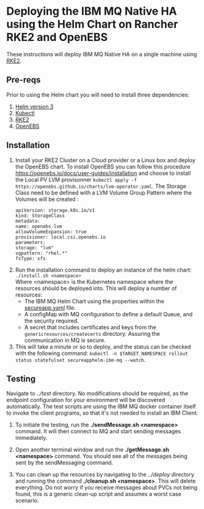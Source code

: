 # Deploying the IBM MQ Native HA using the Helm Chart on Rancher RKE2 and OpenEBS
These instructions will deploy IBM MQ Native HA on a single machine using [RKE2](https://docs.rke2.io).

## Pre-reqs
Prior to using the Helm chart you will need to install three dependencies:
1. [Helm version 3](https://helm.sh/docs/intro/install/)
2. [Kubectl](https://kubernetes.io/docs/tasks/tools/)
3. [RKE2](https://docs.rke2.io/install/quickstart)
4. [OpenEBS](https://openebs.io/docs/user-guides/installation)

## Installation
1. Install your RKE2 Cluster on a Cloud provider or a Linux box and deploy the OpenEBS chart. To install OpenEBS you can follow this procedure https://openebs.io/docs/user-guides/installation and choose to install the Local PV LVM provisonner `kubectl apply -f https://openebs.github.io/charts/lvm-operator.yaml`. The Storage Class need to be defined with a LVM Volume Group Pattern where the Volumes will be created :
    ```
    apiVersion: storage.k8s.io/v1
    kind: StorageClass
    metadata:
    name: openebs-lvm
    allowVolumeExpansion: true
    provisioner: local.csi.openebs.io
    parameters:
    storage: "lvm"
    vgpattern: "rhel.*"
    fsType: xfs
    ```
2. Run the installation command to deploy an instance of the helm chart: `./install.sh <namespace>`            
    Where \<namespace\> is the Kubernetes namespace where the resources should be deployed into. This will deploy a number of resources:
    * The IBM MQ Helm Chart using the properties within the [secureapp.yaml](deploy/secureapp.yaml) file.
    * A configMap with MQ configuration to define a default Queue, and the security required.
    * A secret that includes certificates and keys from the `genericresources/createcerts` directory. Assuring the communication in MQ is secure.
1. This will take a minute or so to deploy, and the status can be checked with the following command: `kubectl -n $TARGET_NAMESPACE rollout status statefulset secureapphelm-ibm-mq --watch`.

## Testing

Navigate to *../test* directory. No modifications should be required, as the endpoint configuration for your environment will be discovered automatically. The test scripts are using the IBM MQ docker container itself to invoke the client programs, so that it's not needed to install an IBM Client.

1. To initiate the testing, run the **./sendMessage.sh \<namespace\>** command. It will then connect to MQ and start sending messages immediately.

1. Open another terminal window and run the **./getMessage.sh \<namespace\>** command. You should see all of the messages being sent by the sendMessaging command.

1. You can clean up the resources by navigating to the *../deploy* directory and running the command **./cleanup.sh \<namespace\>**. This will delete everything. Do not worry if you receive messages about PVCs not being found, this is a generic clean-up script and assumes a worst case scenario.
